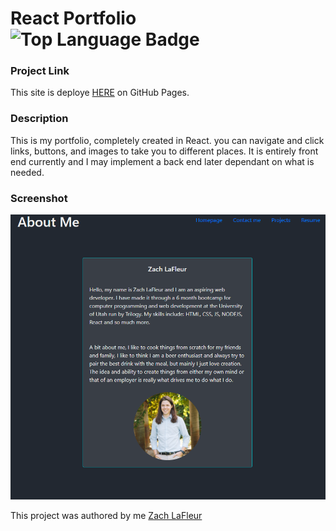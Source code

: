 # React Portfolio ![Top Language Badge](https://img.shields.io/github/languages/top/MrCartree/Portfolio-React)

### Project Link

This site is deploye [HERE](https://mrcartree.github.io/Portfolio-React/#/) on GitHub Pages.

### Description

This is my portfolio, completely created in React. you can navigate and click links, buttons, and images to take you to different places. It is entirely front end currently and I may implement a back end later dependant on what is needed.

### Screenshot

![React Portfolio](./src/assets/images/React-Portfolio.PNG)

This project was authored by me [Zach LaFleur](https://github.com/MrCartree)